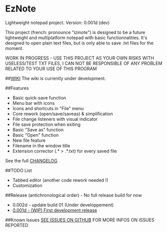 # EzNote
Lightweight notepad project. Version: 0.001d (dev)

This project (french: pronounce "izinote") is designed to be a future lightweight and multiplatform notepad with basic functionnalities. It's designed to open plain text files, but is only able to save .txt files for the moment.

WORK IN PROGRESS - USE THIS PROJECT AS YOUR OWN RISKS WITH USELESS/TEST TXT FILES, I CAN NOT BE RESPONSIBLE OF ANY PROBLEM RELATED TO YOUR USE OF THIS PROGRAM

##[WIKI](https://github.com/GDRMC/EzNote/wiki)
The wiki is currently under development.

##Features
* Basic quick-save function
* Menu bar with icons
* Icons and shortcuts in "File" menu
* Core rework (open/save/saveas) & simplification
* File change listeners with visual indicator
* File save protection when exiting
* Basic "Save as" function
* Basic "Open" function
* New file feature
* Filename in the window title
* Extension corrector (.* > .*.txt) for every saved file

See the full [CHANGELOG](https://raw.githubusercontent.com/GDRMC/EzNote/master/changelog.txt)

##TODO List
* Tabbed editor (another code rework needed !)
* Customization

##Release (antichronological order) - No full release build for now
* 0.002d - update build 01 (Under developpement)
* [0.001d - (WIP) First development release](https://github.com/GDRMC/EzNote/releases/tag/v0.001d)

##Known Issues
[SEE ISSUES ON GITHUB](https://github.com/GDRMC/EzNote/issues) FOR MORE INFOS ON ISSUES REPORTED
